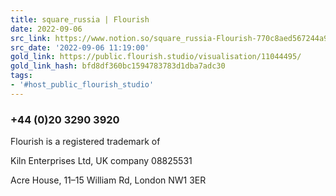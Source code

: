 ```yaml
---
title: square_russia | Flourish
date: 2022-09-06
src_link: https://www.notion.so/square_russia-Flourish-770c8aed567244a9afc238211f29542a
src_date: '2022-09-06 11:19:00'
gold_link: https://public.flourish.studio/visualisation/11044495/
gold_link_hash: bfd8df360bc1594783783d1dba7adc30
tags:
- '#host_public_flourish_studio'
---
```




### 


### +44 (0)20 3290 3920


Flourish is a registered trademark of


Kiln Enterprises Ltd, UK company 08825531


Acre House, 11–15 William Rd, London NW1 3ER